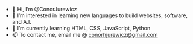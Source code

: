 - 👋 Hi, I’m @ConorJurewicz
- 👀 I’m interested in learning new languages to build websites, software, and A.I.
- 🌱 I’m currently learning HTML, CSS, JavaScript, Python
- 📫 To contact me, email me @ conorhjurewicz@gmail.com

<!---
ConorJurewicz/ConorJurewicz is a ✨ special ✨ repository because its `README.md` (this file) appears on your GitHub profile.
You can click the Preview link to take a look at your changes.
--->
